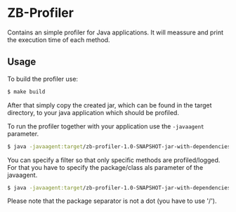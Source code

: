 # ZB-Profiler

Contains an simple profiler for Java applications. It will meassure and print the execution time of each method.

## Usage

To build the profiler use:

```bash
$ make build 
```

After that simply copy the created jar, which can be found in the target directory, to your java application which should be profiled.

To run the profiler together with your application use the `-javaagent` parameter.

```bash
$ java -javaagent:target/zb-profiler-1.0-SNAPSHOT-jar-with-dependencies.jar de.zell.zb.profiler.test.MainClass
```

You can specify a filter so that only specific methods are profiled/logged. 
For that you have to specify the package/class als parameter of the javaagent.

```bash
$ java -javaagent:target/zb-profiler-1.0-SNAPSHOT-jar-with-dependencies.jar=/org/package/subpackage de.zell.zb.profiler.test.MainClass
```

Please note that the package separator is not a dot (you have to use '/').

